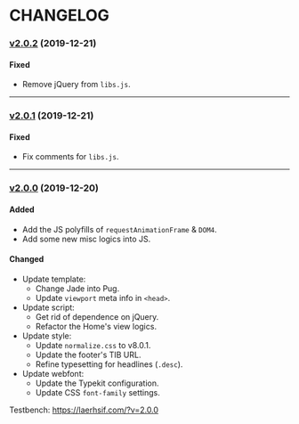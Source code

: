 CHANGELOG
=========

### [v2.0.2][2.0.2] (2019-12-21)

#### Fixed
- Remove jQuery from `libs.js`.

* * *

### [v2.0.1][2.0.1] (2019-12-21)

#### Fixed
- Fix comments for `libs.js`.

* * *

### [v2.0.0][2.0.0] (2019-12-20)

#### Added
+ Add the JS polyfills of `requestAnimationFrame` & `DOM4`.
+ Add some new misc logics into JS.

#### Changed
* Update template:
	- Change Jade into Pug.
	- Update `viewport` meta info in `<head>`.
* Update script:
	- Get rid of dependence on jQuery.
	- Refactor the Home's view logics.
* Update style:
	- Update `normalize.css` to v8.0.1.
	- Update the footer's TIB URL.
	- Refine typesetting for headlines (`.desc`).
* Update webfont:
	- Update the Typekit configuration.
	- Update CSS `font-family` settings.



Testbench: <https://laerhsif.com/?v=2.0.0>



[2.0.2]:         https://github.com/realfish/laerhsif/compare/v2.0.1...v2.0.2
[2.0.1]:         https://github.com/realfish/laerhsif/compare/v2.0.0...v2.0.1
[2.0.0]:         https://github.com/realfish/laerhsif/compare/v1.3.0...v2.0.0
